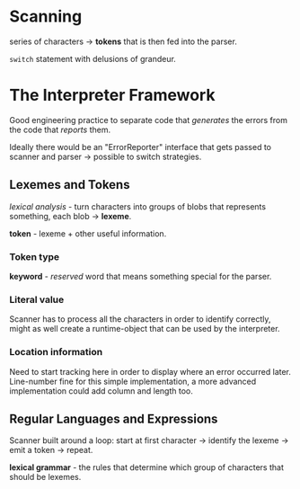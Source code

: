 # Scanning

series of characters -> **tokens** that is then fed into the parser.

`switch` statement with delusions of grandeur.


# The Interpreter Framework

Good engineering practice to separate code that _generates_ the errors from the
code that _reports_ them.

Ideally there would be an "ErrorReporter" interface that gets passed to scanner
and parser -> possible to switch strategies.


## Lexemes and Tokens
_lexical analysis_ - turn characters into groups of blobs that represents
something, each blob -> **lexeme**.

**token** - lexeme + other useful information.


### Token type

**keyword** - _reserved_ word that means something special for the parser.

### Literal value

Scanner has to process all the characters in order to identify correctly, might
as well create a runtime-object that can be used by the interpreter.


### Location information

Need to start tracking here in order to display where an error occurred later.
Line-number fine for this simple implementation, a more advanced implementation
could add column and length too.


## Regular Languages and Expressions

Scanner built around a loop: start at first character -> identify the lexeme ->
emit a token -> repeat.

**lexical grammar** - the rules that determine which group of characters that
should be lexemes.
